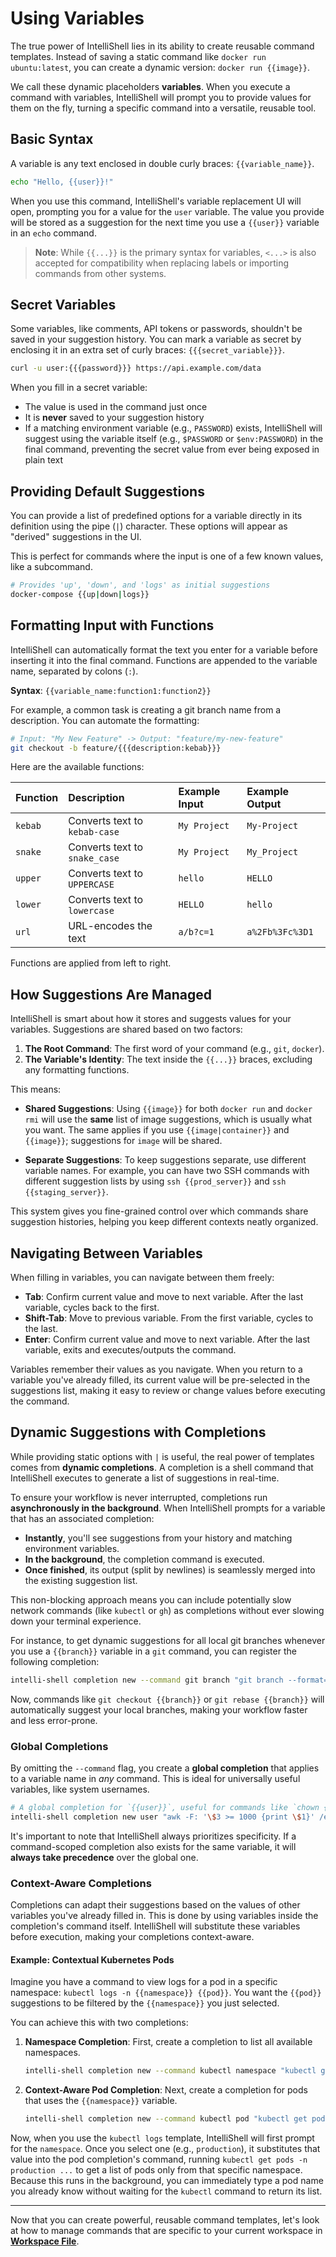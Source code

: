 # Using Variables

The true power of IntelliShell lies in its ability to create reusable command templates. Instead of saving a static
command like `docker run ubuntu:latest`, you can create a dynamic version: `docker run {{image}}`.

We call these dynamic placeholders **variables**. When you execute a command with variables, IntelliShell will prompt you
to provide values for them on the fly, turning a specific command into a versatile, reusable tool.

## Basic Syntax

A variable is any text enclosed in double curly braces: `{{variable_name}}`.

```sh
echo "Hello, {{user}}!"
```

When you use this command, IntelliShell's variable replacement UI will open, prompting you for a value for the `user`
variable. The value you provide will be stored as a suggestion for the next time you use a `{{user}}` variable in an
`echo` command.

> **Note**: While `{{...}}` is the primary syntax for variables, `<...>` is also accepted for compatibility when
> replacing labels or importing commands from other systems.

## Secret Variables

Some variables, like comments, API tokens or passwords, shouldn't be saved in your suggestion history. You can mark a
variable as secret by enclosing it in an extra set of curly braces: `{{{secret_variable}}}`.

```sh
curl -u user:{{{password}}} https://api.example.com/data
```

When you fill in a secret variable:

- The value is used in the command just once
- It is **never** saved to your suggestion history
- If a matching environment variable (e.g., `PASSWORD`) exists, IntelliShell will suggest using the variable itself
  (e.g., `$PASSWORD` or `$env:PASSWORD`) in the final command, preventing the secret value from ever being exposed in
  plain text

## Providing Default Suggestions

You can provide a list of predefined options for a variable directly in its definition using the pipe (`|`) character.
These options will appear as "derived" suggestions in the UI.

This is perfect for commands where the input is one of a few known values, like a subcommand.

```sh
# Provides 'up', 'down', and 'logs' as initial suggestions
docker-compose {{up|down|logs}}
```

## Formatting Input with Functions

IntelliShell can automatically format the text you enter for a variable before inserting it into the final command.
Functions are appended to the variable name, separated by colons (`:`).

**Syntax**: `{{variable_name:function1:function2}}`

For example, a common task is creating a git branch name from a description. You can automate the formatting:

```sh
# Input: "My New Feature" -> Output: "feature/my-new-feature"
git checkout -b feature/{{{description:kebab}}}
```

Here are the available functions:

| Function | Description                   | Example Input | Example Output  |
| :------- | :---------------------------- | :------------ | :-------------- |
| `kebab`  | Converts text to `kebab-case` | `My Project`  | `My-Project`    |
| `snake`  | Converts text to `snake_case` | `My Project`  | `My_Project`    |
| `upper`  | Converts text to `UPPERCASE`  | `hello`       | `HELLO`         |
| `lower`  | Converts text to `lowercase`  | `HELLO`       | `hello`         |
| `url`    | URL-encodes the text          | `a/b?c=1`     | `a%2Fb%3Fc%3D1` |

Functions are applied from left to right.

## How Suggestions Are Managed

IntelliShell is smart about how it stores and suggests values for your variables. Suggestions are shared based on two
factors:

1. **The Root Command**: The first word of your command (e.g., `git`, `docker`).
2. **The Variable's Identity**: The text inside the `{{...}}` braces, excluding any formatting functions.

This means:

- **Shared Suggestions**: Using `{{image}}` for both `docker run` and `docker rmi` will use the **same** list of image
  suggestions, which is usually what you want. The same applies if you use `{{image|container}}` and `{{image}}`;
  suggestions for `image` will be shared.

- **Separate Suggestions**: To keep suggestions separate, use different variable names. For example, you can have two SSH
  commands with different suggestion lists by using `ssh {{prod_server}}` and `ssh {{staging_server}}`.

This system gives you fine-grained control over which commands share suggestion histories, helping you keep different
contexts neatly organized.

## Navigating Between Variables

When filling in variables, you can navigate between them freely:

- **Tab**: Confirm current value and move to next variable. After the last variable, cycles back to the first.
- **Shift-Tab**: Move to previous variable. From the first variable, cycles to the last.
- **Enter**: Confirm current value and move to next variable. After the last variable, exits and executes/outputs the
  command.

Variables remember their values as you navigate. When you return to a variable you've already filled, its current value
will be pre-selected in the suggestions list, making it easy to review or change values before executing the command.

## Dynamic Suggestions with Completions

While providing static options with `|` is useful, the real power of templates comes from **dynamic completions**.
A completion is a shell command that IntelliShell executes to generate a list of suggestions in real-time.

To ensure your workflow is never interrupted, completions run **asynchronously in the background**. When IntelliShell
prompts for a variable that has an associated completion:

- **Instantly**, you'll see suggestions from your history and matching environment variables.
- **In the background**, the completion command is executed.
- **Once finished**, its output (split by newlines) is seamlessly merged into the existing suggestion list.

This non-blocking approach means you can include potentially slow network commands (like `kubectl` or `gh`) as
completions without ever slowing down your terminal experience.

For instance, to get dynamic suggestions for all local git branches whenever you use a `{{branch}}` variable in a `git`
command, you can register the following completion:

```sh
intelli-shell completion new --command git branch "git branch --format='%(refname:short)'"
```

Now, commands like `git checkout {{branch}}` or `git rebase {{branch}}` will automatically suggest your local branches,
making your workflow faster and less error-prone.

### Global Completions

By omitting the `--command` flag, you create a **global completion** that applies to a variable name in _any_ command.
This is ideal for universally useful variables, like system usernames.

```sh
# A global completion for `{{user}}`, useful for commands like `chown {{user}} ...`
intelli-shell completion new user "awk -F: '\$3 >= 1000 {print \$1}' /etc/passwd"
```

It's important to note that IntelliShell always prioritizes specificity. If a command-scoped completion also exists for the
same variable, it will **always take precedence** over the global one.

### Context-Aware Completions

Completions can adapt their suggestions based on the values of other variables you've already filled in. This is done by
using variables inside the completion's command itself. IntelliShell will substitute these variables before execution,
making your completions context-aware.

#### Example: Contextual Kubernetes Pods

Imagine you have a command to view logs for a pod in a specific namespace: `kubectl logs -n {{namespace}} {{pod}}`.
You want the `{{pod}}` suggestions to be filtered by the `{{namespace}}` you just selected.

You can achieve this with two completions:

1. **Namespace Completion**: First, create a completion to list all available namespaces.

   ```sh
   intelli-shell completion new --command kubectl namespace "kubectl get ns --no-headers -o custom-columns=':.metadata.name'"
   ```

2. **Context-Aware Pod Completion**: Next, create a completion for pods that uses the `{{namespace}}` variable.

   ```sh
   intelli-shell completion new --command kubectl pod "kubectl get pods {{-n {{namespace}}}} --no-headers -o custom-columns=':.metadata.name'"
   ```

Now, when you use the `kubectl logs` template, IntelliShell will first prompt for the `namespace`. Once you select one
(e.g., `production`), it substitutes that value into the pod completion's command, running
`kubectl get pods -n production ...` to get a list of pods only from that specific namespace. Because this runs in the
background, you can immediately type a pod name you already know without waiting for the `kubectl` command to return its
list.

---

Now that you can create powerful, reusable command templates, let's look at how to manage commands that are specific to
your current workspace in [**Workspace File**](./workspace.md).
